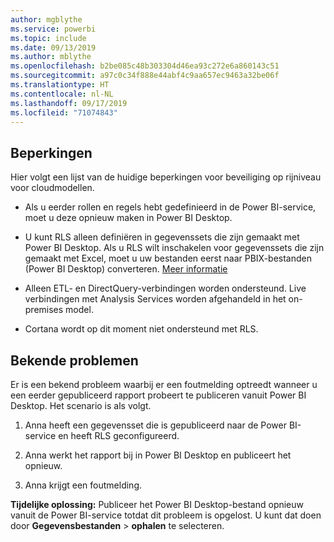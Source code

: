 ```yaml
---
author: mgblythe
ms.service: powerbi
ms.topic: include
ms.date: 09/13/2019
ms.author: mblythe
ms.openlocfilehash: b2be085c48b303304d46ea93c272e6a860143c51
ms.sourcegitcommit: a97c0c34f888e44abf4c9aa657ec9463a32be06f
ms.translationtype: HT
ms.contentlocale: nl-NL
ms.lasthandoff: 09/17/2019
ms.locfileid: "71074843"
---
```

## <a name="limitations"></a>Beperkingen

Hier volgt een lijst van de huidige beperkingen voor beveiliging op rijniveau voor cloudmodellen.

* Als u eerder rollen en regels hebt gedefinieerd in de Power BI-service, moet u deze opnieuw maken in Power BI Desktop.

* U kunt RLS alleen definiëren in gegevenssets die zijn gemaakt met Power BI Desktop. Als u RLS wilt inschakelen voor gegevenssets die zijn gemaakt met Excel, moet u uw bestanden eerst naar PBIX-bestanden (Power BI Desktop) converteren. [Meer informatie](../desktop-import-excel-workbooks.md)

* Alleen ETL- en DirectQuery-verbindingen worden ondersteund. Live verbindingen met Analysis Services worden afgehandeld in het on-premises model.

* Cortana wordt op dit moment niet ondersteund met RLS.

## <a name="known-issues"></a>Bekende problemen

Er is een bekend probleem waarbij er een foutmelding optreedt wanneer u een eerder gepubliceerd rapport probeert te publiceren vanuit Power BI Desktop. Het scenario is als volgt.

1. Anna heeft een gegevensset die is gepubliceerd naar de Power BI-service en heeft RLS geconfigureerd.

1. Anna werkt het rapport bij in Power BI Desktop en publiceert het opnieuw.

1. Anna krijgt een foutmelding.

**Tijdelijke oplossing:** Publiceer het Power BI Desktop-bestand opnieuw vanuit de Power BI-service totdat dit probleem is opgelost. U kunt dat doen door **Gegevensbestanden** > **ophalen** te selecteren.
